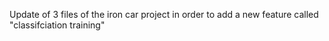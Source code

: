 Update of 3 files of the iron car project in order to add a new feature called "classifciation training" 



